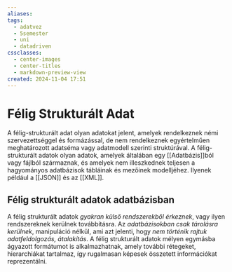 ```yaml
---
aliases: 
tags:
  - adatvez
  - 5semester
  - uni
  - datadriven
cssclasses:
  - center-images
  - center-titles
  - markdown-preview-view
created: 2024-11-04 17:51
---
```



# Félig Strukturált Adat

A félig-strukturált adat olyan adatokat jelent, amelyek rendelkeznek némi szervezettséggel és formázással, de nem rendelkeznek egyértelműen meghatározott adatséma vagy adatmodell szerinti struktúrával. A félig-strukturált adatok olyan adatok, amelyek általában egy [[Adatbázis]]ból vagy fájlból származnak, és amelyek nem illeszkednek teljesen a hagyományos adatbázisok tábláinak és mezőinek modelljéhez. Ilyenek például a [[JSON]] és az [[XML]].

## Félig strukturált adatok adatbázisban

A félig strukturált adatok *gyakran külső rendszerekből érkeznek*, vagy ilyen rendszereknek kerülnek továbbításra. Az *adatbázisokban csak tárolásra kerülnek*, manipuláció nélkül, ami azt jelenti, hogy *nem történik rajtuk adatfeldolgozás, átalakítás*. A félig strukturált adatok mélyen egymásba ágyazott formátumot is alkalmazhatnak, amely további rétegeket, hierarchiákat tartalmaz, így rugalmasan képesek összetett információkat reprezentálni.


